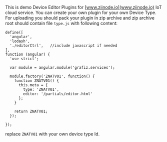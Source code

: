 This is demo Device Editor Plugins for [www.ziinode.io](www.ziinode.io) IoT cloud service.
You can create your own plugin for your own Device Type. For uploading you should pack your plugin in zip archive and zip archive root should contain file `type.js` with following content:
```
define([
  'angular',
  'lodash',
  './editorCtrl',   //include javascript if needed
],
function (angular) {
  'use strict';

  var module = angular.module('grafiz.services');

  module.factory('ZNATV01', function() {
    function ZNATV01() {
      this.meta = {
        type: 'ZNATV01',
        editor: '/partials/editor.html'
      };
    }

    return ZNATV01;
  });

});

```

replace `ZNATV01` with your own device type Id.